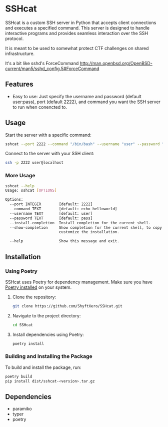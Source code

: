 # SSHcat

SSHcat is a custom SSH server in Python that accepts client connections and executes a specified command. This server is designed to handle interactive programs and provides seamless interaction over the SSH protocol.

It is meant to be used to somewhat protect CTF challenges on shared infrastructure. 

It's a bit like sshd's ForceCommand http://man.openbsd.org/OpenBSD-current/man5/sshd_config.5#ForceCommand



## Features


- Easy to use: Just specify the username and password (default user:pass), port (default 2222), and command you want the SSH server to run when conencted to.

## Usage

Start the server with a specific command:

```bash
sshcat --port 2222 --command "/bin/bash" --username "user" --password "pass"
```

Connect to the server with your SSH client:

```bash
ssh -p 2222 user@localhost
```
### More Usage
```bash
sshcat --help
Usage: sshcat [OPTIONS]

Options:
  --port INTEGER        [default: 2222]
  --command TEXT        [default: echo helloworld]
  --username TEXT       [default: user]
  --password TEXT       [default: pass]
  --install-completion  Install completion for the current shell.
  --show-completion     Show completion for the current shell, to copy it or
                        customize the installation.

  --help                Show this message and exit.
```


## Installation

### Using Poetry

SSHcat uses Poetry for dependency management. Make sure you have [Poetry installed](https://python-poetry.org/docs/#installation) on your system.

1. Clone the repository:

   ```bash
   git clone https://github.com/ShyftXero/SSHcat.git
   ```

2. Navigate to the project directory:

   ```bash
   cd SSHcat
   ```

3. Install dependencies using Poetry:

   ```bash
   poetry install
   ```

### Building and Installing the Package

To build and install the package, run:

```bash
poetry build
pip install dist/sshcat-<version>.tar.gz
```


## Dependencies

- paramiko
- typer
- poetry

